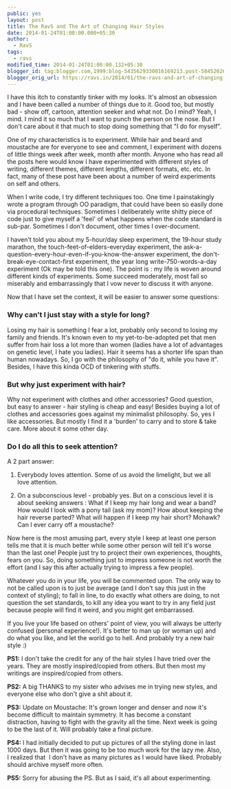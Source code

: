 ```yaml
---
public: yes
layout: post
title: The RavS and The Art of Changing Hair Styles
date: 2014-01-24T01:00:00.000+05:30
author:
  - RavS
tags:
  - ravs
modified_time: 2014-01-24T01:00:00.132+05:30
blogger_id: tag:blogger.com,1999:blog-5435629330016169213.post-5845202659863077620
blogger_orig_url: https://ravs.in/2014/01/the-ravs-and-art-of-changing-hair-styles.html
---
```


I have this itch to constantly tinker with my looks. It's almost an obsession and I have been called a number of things due to it. Good too, but mostly bad - show off, cartoon, attention seeker and what not. Do I mind? Yeah, I mind. I mind it so much that I want to punch the person on the nose. But I don't care about it that much to stop doing something that "I do for myself".

One of my characteristics is to experiment. While hair and beard and moustache are for everyone to see and comment, I experiment with dozens of little things week after week, month after month. Anyone who has read all the posts here would know I have experimented with different styles of writing, different themes, different lengths, different formats, etc. etc. In fact, many of these post have been about a number of weird experiments on self and others.

When I write code, I try different techniques too. One time I painstakingly wrote a program through OO paradigm, that could have been so easily done via procedural techniques. Sometimes I deliberately write shitty piece of code just to give myself a 'feel' of what happens when the code standard is sub-par. Sometimes I don't document, other times I over-document.

I haven't told you about my 5-hour/day sleep experiment, the 19-hour study marathon, the touch-feet-of-elders-everyday experiment, the ask-a-question-every-hour-even-if-you-know-the-answer experiment, the don't-break-eye-contact-first experiment, the year long write-750-words-a-day experiment (Ok may be told this one). The point is : my life is woven around different kinds of experiments. Some succeed moderately, most fail so miserably and embarrassingly that I vow never to discuss it with anyone.

Now that I have set the context, it will be easier to answer some questions:

### Why can't I just stay with a style for long?

Losing my hair is something I fear a lot, probably only second to losing my family and friends. It's known even to my yet-to-be-adopted pet that men suffer from hair loss a lot more than women (ladies have a lot of advantages on genetic level, I hate you ladies). Hair it seems has a shorter life span than human nowadays. So, I go with the philosophy of "do it, while you have it". Besides, I have this kinda OCD of tinkering with stuffs.

### But why just experiment with hair? 

Why not experiment with clothes and other accessories? Good question, but easy to answer - hair styling is cheap and easy! Besides buying a lot of clothes and accessories goes against my minimalist philosophy. So, yes I like accessories. But mostly I find it a 'burden' to carry and to store & take care. More about it some other day.

### Do I do all this to seek attention? 

A 2 part answer:

1. Everybody loves attention. Some of us avoid the limelight, but we all love attention.

2. On a subconscious level - probably yes. But on a conscious level it is about seeking answers : What if I keep my hair long and wear a band? How would I look with a pony tail (ask my mom)? How about keeping the hair reverse parted? What will happen if I keep my hair short? Mohawk? Can I ever carry off a moustache?


Now here is the most amusing part, every style I keep at least one person tells me that it is much better while some other person will tell it's worse than the last one! People just try to project their own experiences, thoughts, fears on you. So, doing something just to impress someone is not worth the effort (and I say this after actually trying to impress a few people).

Whatever you do in your life, you will be commented upon. The only way to not be called upon is to just be average (and I don't say this just in the context of styling); to fall in line, to do exactly what others are doing, to not question the set standards, to kill any idea you want to try in any field just because people will find it weird, and you might get embarrassed.

If you live your life based on others' point of view, you will always be utterly confused (personal experience!). It's better to man up (or woman up) and do what you like, and let the world go to hell. And probably try a new hair style :)


**PS1:** I don't take the credit for any of the hair styles I have tried over the years. They are mostly inspired/copied from others. But then most my writings are inspired/copied from others.

**PS2:** A big THANKS to my sister who advises me in trying new styles, and everyone else who don't give a shit about it.

**PS3:** Update on Moustache: It's grown longer and denser and now it's become difficult to maintain symmetry. It has become a constant distraction, having to fight with the gravity all the time. Next week is going to be the last of it. Will probably take a final picture.

**PS4:** I had initially decided to put up pictures of all the styling done in last 1000 days. But then it was going to be too much work for the lazy me. Also, I realized that  I don't have as many pictures as I would have liked. Probably should archive myself more often.

**PS5:** Sorry for abusing the PS. But as I said, it's all about experimenting.
